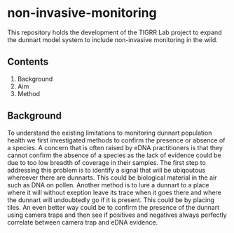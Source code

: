 # non-invasive-monitoring

This repository holds the development of the TIGRR Lab project to expand the dunnart model system to include non-invasive monitoring in the wild.

## Contents
1. Background
2. Aim
3. Method

## Background
To understand the existing limitations to monitoring dunnart population health we first investigated methods to confirm the presence or absence of a species. A concern that is often raised by eDNA practitioners is that they cannot confirm the absence of a species as the lack of evidence could be due to too low breadth of coverage in their samples.
The first step to addressing this problem is to identify a signal that will be ubiqoutous whereever there are dunnarts. This could be biological material in the air such as DNA on pollen.
Another method is to lure a dunnart to a place where it will without exeption leave its trace when it goes there and where the dunnart will undoubtedly go if it is present. This could be by placing tiles.
An even better way could be to confirm the presence of the dunnart using camera traps and then see if positives and negatives always perfectly correlate between camera trap and eDNA evidence.

